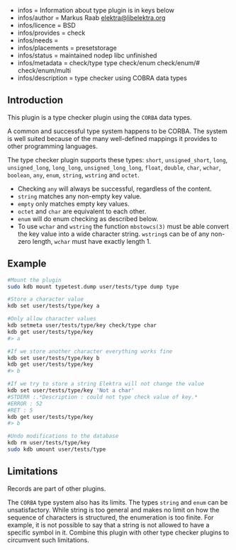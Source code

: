 - infos = Information about type plugin is in keys below
- infos/author = Markus Raab <elektra@libelektra.org>
- infos/licence = BSD
- infos/provides = check
- infos/needs =
- infos/placements = presetstorage
- infos/status = maintained nodep libc unfinished
- infos/metadata = check/type type check/enum check/enum/# check/enum/multi
- infos/description = type checker using COBRA data types

## Introduction

This plugin is a type checker plugin using the `CORBA` data types.

A common and successful type system happens to be CORBA. The system is well suited because of the many well-defined
mappings it provides to other programming languages.

The type checker plugin supports these types:
`short`, `unsigned_short`, `long`, `unsigned_long`, `long_long`, `unsigned_long_long`, `float`, `double`, `char`, `wchar`, `boolean`, 
`any`, `enum`, `string`, `wstring` and `octet`.

- Checking `any` will always be successful, regardless of the content.
- `string` matches any non-empty key value.
- `empty` only matches empty key values.
- `octet` and `char` are equivalent to each other.
- `enum` will do enum checking as described below.
- To use `wchar` and `wstring` the function `mbstowcs(3)` must be able convert the key value into a wide character string. `wstring`s can
be of any non-zero length, `wchar` must have exactly length 1.

## Example

```sh
#Mount the plugin
sudo kdb mount typetest.dump user/tests/type dump type

#Store a character value
kdb set user/tests/type/key a

#Only allow character values
kdb setmeta user/tests/type/key check/type char
kdb get user/tests/type/key
#> a

#If we store another character everything works fine
kdb set user/tests/type/key b
kdb get user/tests/type/key
#> b

#If we try to store a string Elektra will not change the value
kdb set user/tests/type/key 'Not a char'
#STDERR :.*Description : could not type check value of key.*
#ERROR : 52
#RET : 5
kdb get user/tests/type/key
#> b

#Undo modifications to the database
kdb rm user/tests/type/key
sudo kdb umount user/tests/type
```


## Limitations

Records are part of other plugins.

The `CORBA` type system also has its limits. The types `string` and
`enum`  can be unsatisfactory. While string is too general
and makes no limit on how the sequence of characters is structured,
the enumeration is too finite. For example, it is not possible to say
that a string is not allowed to have a specific symbol in it.
Combine this plugin with other type checker plugins to circumvent
such limitations.
